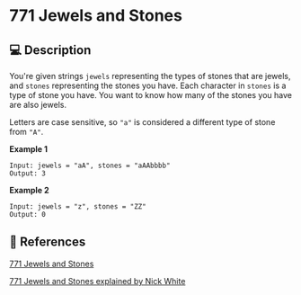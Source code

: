 # 771 Jewels and Stones

## 💻 Description

You're given strings `jewels` representing the types of stones that are jewels, and `stones` representing the stones you have. Each character in `stones` is a type of stone you have. You want to know how many of the stones you have are also jewels.

Letters are case sensitive, so `"a"` is considered a different type of stone from `"A"`.

**Example 1**

```
Input: jewels = "aA", stones = "aAAbbbb"
Output: 3
```

**Example 2**

```
Input: jewels = "z", stones = "ZZ"
Output: 0
```

## 🔗 References

[771 Jewels and Stones](https://leetcode.com/problems/jewels-and-stones/description/)

[771 Jewels and Stones explained by Nick White](https://www.youtube.com/watch?v=tKh0-qNFU8s)
